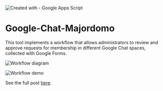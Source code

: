 ![Created with - Google Apps Script](https://img.shields.io/static/v1?label=Created+with&message=Google+Apps+Script&color=blue)
# Google-Chat-Majordomo
This tool implements a workflow that allows administrators to review and approve requests for membership in different Google Chat spaces, collected with Google Forms.

![Workflow diagram](https://docs.google.com/drawings/d/130nJ2dHCMbqYNtaG0ir1ziyEFGLvcI0WKDvXHKi_1bs/export/png)

![Workflow demo](https://pablofelip.online/media/posts/50/Chat-Space-Forms-approval-workflow.gif)

See the full post [here](https://pablofelip.online/adding-users-chat-apps-script/).

